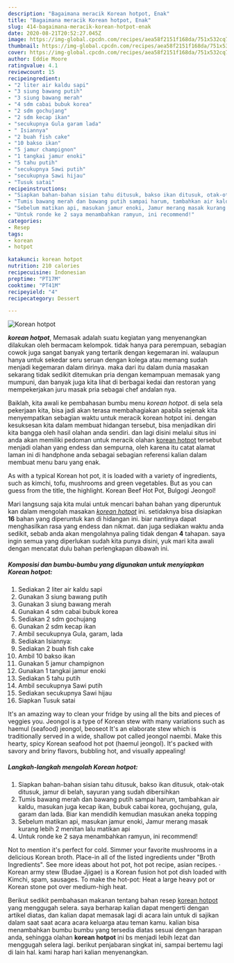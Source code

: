 ```yaml
---
description: "Bagaimana meracik Korean hotpot, Enak"
title: "Bagaimana meracik Korean hotpot, Enak"
slug: 414-bagaimana-meracik-korean-hotpot-enak
date: 2020-08-21T20:52:27.045Z
image: https://img-global.cpcdn.com/recipes/aea58f2151f168da/751x532cq70/korean-hotpot-foto-resep-utama.jpg
thumbnail: https://img-global.cpcdn.com/recipes/aea58f2151f168da/751x532cq70/korean-hotpot-foto-resep-utama.jpg
cover: https://img-global.cpcdn.com/recipes/aea58f2151f168da/751x532cq70/korean-hotpot-foto-resep-utama.jpg
author: Eddie Moore
ratingvalue: 4.1
reviewcount: 15
recipeingredient:
- "2 liter air kaldu sapi"
- "3 siung bawang putih"
- "3 siung bawang merah"
- "4 sdm cabai bubuk korea"
- "2 sdm gochujang"
- "2 sdm kecap ikan"
- "secukupnya Gula garam lada"
- " Isiannya"
- "2 buah fish cake"
- "10 bakso ikan"
- "5 jamur champignon"
- "1 tangkai jamur enoki"
- "5 tahu putih"
- "secukupnya Sawi putih"
- "secukupnya Sawi hijau"
- "Tusuk satai"
recipeinstructions:
- "Siapkan bahan-bahan sisian tahu ditusuk, bakso ikan ditusuk, otak-otak ditusuk, jamur di belah, sayuran yang sudah dibersihkan"
- "Tumis bawang merah dan bawang putih sampai harum, tambahkan air kaldu, masukan juga kecap ikan, bubuk cabai korea, gochujang, gula, garam dan lada. Biar kan mendidih kemudian masukan aneka topping"
- "Sebelum matikan api, masukan jamur enoki, Jamur merang masak kurang lebih 2 menitan lalu matikan api"
- "Untuk ronde ke 2 saya menambahkan ramyun, ini recommend!"
categories:
- Resep
tags:
- korean
- hotpot

katakunci: korean hotpot 
nutrition: 210 calories
recipecuisine: Indonesian
preptime: "PT17M"
cooktime: "PT41M"
recipeyield: "4"
recipecategory: Dessert

---
```



![Korean hotpot](https://img-global.cpcdn.com/recipes/aea58f2151f168da/751x532cq70/korean-hotpot-foto-resep-utama.jpg)

<b><i>korean hotpot</i></b>, Memasak adalah suatu kegiatan yang menyenangkan dilakukan oleh bermacam kelompok. tidak hanya para perempuan, sebagian cowok juga sangat banyak yang tertarik dengan kegemaran ini. walaupun hanya untuk sekedar seru seruan dengan kolega atau memang sudah menjadi kegemaran dalam dirinya. maka dari itu dalam dunia masakan sekarang tidak sedikit ditemukan pria dengan kemampuan memasak yang mumpuni, dan banyak juga kita lihat di berbagai kedai dan restoran yang mempekerjakan juru masak pria sebagai chef andalan nya.

Baiklah, kita awali ke pembahasan bumbu menu <i>korean hotpot</i>. di sela sela pekerjaan kita, bisa jadi akan terasa membahagiakan apabila sejenak kita menyempatkan sebagian waktu untuk meracik korean hotpot ini. dengan kesuksesan kita dalam membuat hidangan tersebut, bisa menjadikan diri kita bangga oleh hasil olahan anda sendiri. dan lagi disini melalui situs ini anda akan memiliki pedoman untuk meracik olahan <u>korean hotpot</u> tersebut menjadi olahan yang endess dan sempurna, oleh karena itu catat alamat laman ini di handphone anda sebagai sebagian referensi kalian dalam membuat menu baru yang enak.

As with a typical Korean hot pot, it is loaded with a variety of ingredients, such as kimchi, tofu, mushrooms and green vegetables. But as you can guess from the title, the highlight. Korean Beef Hot Pot, Bulgogi Jeongol!


Mari langsung saja kita mulai untuk mencari bahan bahan yang diperuntuk kan dalam mengolah masakan <u><i>korean hotpot</i></u> ini. setidaknya bisa disiapkan <b>16</b> bahan yang diperuntuk kan di hidangan ini. biar nantinya dapat menghasilkan rasa yang endess dan nikmat. dan juga sediakan waktu anda sedikit, sebab anda akan mengolahnya paling tidak dengan <b>4</b> tahapan. saya ingin semua yang diperlukan sudah kita punya disini, yuk mari kita awali dengan mencatat dulu bahan perlengkapan dibawah ini.

<!--inarticleads1-->

##### Komposisi dan bumbu-bumbu yang digunakan untuk menyiapkan Korean hotpot:

1. Sediakan 2 liter air kaldu sapi
1. Gunakan 3 siung bawang putih
1. Gunakan 3 siung bawang merah
1. Gunakan 4 sdm cabai bubuk korea
1. Sediakan 2 sdm gochujang
1. Gunakan 2 sdm kecap ikan
1. Ambil secukupnya Gula, garam, lada
1. Sediakan  Isiannya:
1. Sediakan 2 buah fish cake
1. Ambil 10 bakso ikan
1. Gunakan 5 jamur champignon
1. Gunakan 1 tangkai jamur enoki
1. Sediakan 5 tahu putih
1. Ambil secukupnya Sawi putih
1. Sediakan secukupnya Sawi hijau
1. Siapkan Tusuk satai


It&#39;s an amazing way to clean your fridge by using all the bits and pieces of veggies you. Jeongol is a type of Korean stew with many variations such as haemul (seafood) jeongol, beoseot It&#39;s an elaborate stew which is traditionally served in a wide, shallow pot called jeongol naembi. Make this hearty, spicy Korean seafood hot pot (haemul jeongol). It&#39;s packed with savory and briny flavors, bubbling hot, and visually appealing! 

<!--inarticleads2-->

##### Langkah-langkah mengolah Korean hotpot:

1. Siapkan bahan-bahan sisian tahu ditusuk, bakso ikan ditusuk, otak-otak ditusuk, jamur di belah, sayuran yang sudah dibersihkan
1. Tumis bawang merah dan bawang putih sampai harum, tambahkan air kaldu, masukan juga kecap ikan, bubuk cabai korea, gochujang, gula, garam dan lada. Biar kan mendidih kemudian masukan aneka topping
1. Sebelum matikan api, masukan jamur enoki, Jamur merang masak kurang lebih 2 menitan lalu matikan api
1. Untuk ronde ke 2 saya menambahkan ramyun, ini recommend!


Not to mention it&#39;s perfect for cold. Simmer your favorite mushrooms in a delicious Korean broth. Place-in all of the listed ingredients under &#34;Broth Ingredients&#34;. See more ideas about hot pot, hot pot recipe, asian recipes. · Korean army stew (Budae Jjigae) is a Korean fusion hot pot dish loaded with Kimchi, spam, sausages. To make the hot-pot: Heat a large heavy pot or Korean stone pot over medium-high heat. 

Berikut sedikit pembahasan makanan tentang bahan resep <u>korean hotpot</u> yang menggugah selera. saya berharap kalian dapat mengerti dengan artikel diatas, dan kalian dapat memasak lagi di acara lain untuk di sajikan dalam saat saat acara acara keluarga atau teman kamu. kalian bisa menambahkan bumbu bumbu yang tersedia diatas sesuai dengan harapan anda, sehingga olahan <b>korean hotpot</b> ini bs menjadi lebih lezat dan menggugah selera lagi. berikut penjabaran singkat ini, sampai bertemu lagi di lain hal. kami harap hari kalian menyenangkan.
